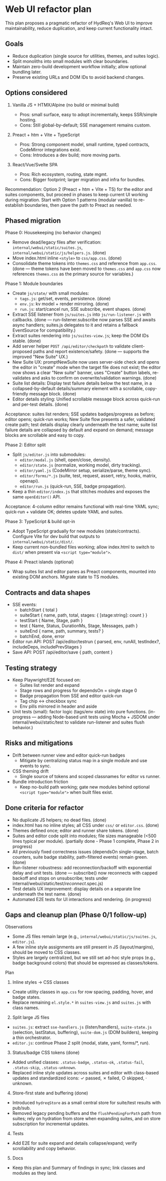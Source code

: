 # Web UI refactor plan

This plan proposes a pragmatic refactor of HydReq's Web UI to improve maintainability, reduce duplication, and keep current functionality intact.

## Goals

- Reduce duplication (single source for utilities, themes, and suites logic).
- Split monoliths into small modules with clear boundaries.
- Maintain zero-build development workflow initially; allow optional bundling later.
- Preserve existing URLs and DOM IDs to avoid backend changes.

## Options considered

1) Vanilla JS + HTMX/Alpine (no build or minimal build)
   - Pros: small surface, easy to adopt incrementally, keeps SSR/simple hosting.
   - Cons: Still global-by-default; SSE management remains custom.

2) Preact + htm + Vite + TypeScript
   - Pros: Strong component model, small runtime, typed contracts, CodeMirror integrations exist.
   - Cons: Introduces a dev build; more moving parts.

3) React/Vue/Svelte SPA
   - Pros: Rich ecosystem, routing, state mgmt.
   - Cons: Bigger footprint; larger migration and infra for bundles.

Recommendation: Option 2 (Preact + htm + Vite + TS) for the editor and suites components, but proceed in phases to keep current UI working during migration. Start with Option 1 patterns (modular vanilla) to re-establish boundaries, then pave the path to Preact as needed.

## Phased migration

Phase 0: Housekeeping (no behavior changes)
- Remove dead/legacy files after verification: `internal/webui/static/suites.js`, `internal/webui/static/js/helpers.js`. (done)
- Move index.html inline `<style>` to `css/app.css`. (done)
- Consolidate theme tokens into `themes.css` and reference from `app.css`. (done — theme tokens have been moved to `themes.css` and `app.css` now references `themes.css` as the primary source for variables.)

Phase 1: Module boundaries
- Create `js/state/` with small modules:
  - `tags.js`: get/set, events, persistence. (done)
  - `env.js`: kv model + render mirroring. (done)
  - `run.js`: start/cancel run, SSE subscribe, event shapes. (done)
- Extract SSE listener from `js/suites.js` into `js/run-listener.js` with callbacks. (done — run-listener.subscribe now parses SSE and awaits async handlers; suites.js delegates to it and retains a fallback EventSource for compatibility.)
- Extract suites rendering into `js/suites-view.js`; keep the DOM IDs stable. (done)
- Add server helper `POST /api/editor/checkpath` to validate client-proposed paths and report existence/safety. (done — supports the improved "New Suite" UX.)
- New Suite UX: promptNewSuite now uses server-side check and opens the editor in "create" mode when the target file does not exist; the editor now shows a clear "New suite" banner, uses "Create" button labels, re-validates and asks to confirm on overwrite/validation warnings. (done)
- Suite list details: Display test failure details below the test name, in a collapsed-by-default details/summary element with a scrollable, copy-friendly message block. (done)
- Editor details styling: Unified scrollable message block across quick-run and per-test details. (done)

Acceptance: suites list renders; SSE updates badges/progress as before; editor opens; quick-run works; New Suite flow presents a safer, validated create path; test details display clearly underneath the test name; suite list failure details are collapsed by default and expand on demand; message blocks are scrollable and easy to copy.

Phase 2: Editor split
- Split `js/editor.js` into submodules:
  - `editor/modal.js` (shell, open/close, density).
  - `editor/state.js` (normalize, working model, dirty tracking).
  - `editor/yaml.js` (CodeMirror setup, serialize/parse, theme sync).
  - `editor/forms/*.js` (suite, test, request, assert, retry, hooks, matrix, openapi).
  - `editor/run.js` (quick-run, SSE, badge propagation).
- Keep a thin `editor/index.js` that stitches modules and exposes the same `openEditor()` API.

Acceptance: 4-column editor remains functional with real-time YAML sync; quick-run + validate OK; deletes update YAML and suites.

Phase 3: TypeScript & build opt-in
- Adopt TypeScript gradually for new modules (state/contracts). Configure Vite for dev build that outputs to `internal/webui/static/dist/`.
- Keep current non-bundled files working; allow index.html to switch to `dist/` when present via `<script type="module">`.

Phase 4: Preact islands (optional)
- Wrap suites list and editor panes as Preact components, mounted into existing DOM anchors. Migrate state to TS modules.

## Contracts and data shapes

- SSE events:
  - batchStart { total }
  - suiteStart { name, path, total, stages: { [stage:string]: count } }
  - testStart { Name, Stage, path }
  - test { Name, Status, DurationMs, Stage, Messages, path }
  - suiteEnd { name, path, summary, tests? }
  - batchEnd, done, error
- Editor run API: POST /api/editor/testrun { parsed, env, runAll, testIndex?, includeDeps, includePrevStages }
- Save API: POST /api/editor/save { path, content }

## Testing strategy

- Keep Playwright/E2E focused on:
  - Suites list render and expand
  - Stage rows and progress for dependsOn = single stage 0
  - Badge propagation from SSE and editor quick-run
  - Tag chip ↔ checkbox sync
  - Env pills mirrored in header and aside
- Unit tests (small): factor logic (tags/env state) into pure functions. (in-progress — adding Node-based unit tests using Mocha + JSDOM under internal/webui/static/test to validate run-listener and suites flush behavior.)

## Risks and mitigations

- Drift between runner view and editor quick-run badges
  - Mitigate by centralizing status map in a single module and use events to sync.
- CSS theming drift
  - Single source of tokens and scoped classnames for editor vs runner.
- Bundle introduction friction
  - Keep no-build path working; gate new modules behind optional `<script type="module">` when built files exist.

## Done criteria for refactor

- No duplicate JS helpers; no dead files. (done)
- index.html has no inline styles; all CSS under `css/` or `editor.css`. (done)
- Themes defined once; editor and runner share tokens. (done)
- Suites and editor code split into modules; file sizes manageable (<500 lines typical per module). (partially done - Phase 1 complete, Phase 2 in progress)
- All previously fixed correctness issues (dependsOn single-stage, batch counters, suite badge stability, path-filtered events) remain green. (done)
- Run-listener robustness: add reconnection/backoff with exponential delay and unit tests. (done — subscribe() now reconnects with capped backoff and stops on unsubscribe; tests under internal/webui/static/test/*reconnect*.spec.js)
- Test details UX improvement: display details on a separate line underneath the test name. (done)
- Automated E2E tests for UI interactions and rendering. (in progress)

## Gaps and cleanup plan (Phase 0/1 follow-up)

Observations
- Some JS files remain large (e.g., `internal/webui/static/js/suites.js`, `editor.js`).
- A few inline style assignments are still present in JS (layout/margins), should be moved to CSS classes.
- Styles are largely centralized, but we still set ad-hoc style props (e.g., badge background colors) that should be expressed as classes/tokens.

Plan
1) Inline styles → CSS classes
  - Create utility classes in `app.css` for row spacing, padding, hover, and badge states.
  - Replace remaining `el.style.*` in `suites-view.js` and `suites.js` with class names.
2) Split large JS files
  - `suites.js`: extract `sse-handlers.js` (listen/handlers), `suite-state.js` (selection, lastStatus, buffering), `suite-dom.js` (DOM builders), keeping a thin orchestrator.
  - `editor.js`: continue Phase 2 split (modal, state, yaml, forms/*, run).
3) Status/badge CSS tokens (done)
  - Added unified classes: `.status-badge`, `.status-ok`, `.status-fail`, `.status-skip`, `.status-unknown`.
  - Replaced inline style updates across suites and editor with class-based updates and standardized icons: ✓ passed, ✗ failed, ○ skipped, · unknown.
4) Store-first state and buffering (done)
  - Introduced `hydreqStore` as a small central store for suite/test results with pub/sub.
  - Removed legacy pending buffers and the `flushPendingForPath` path from suites; rely on hydration from store when expanding suites, and on store subscription for incremental updates.
4) Tests
  - Add E2E for suite expand and details collapse/expand; verify scrollability and copy behavior.
5) Docs
  - Keep this plan and Summary of findings in sync; link classes and modules as they land.